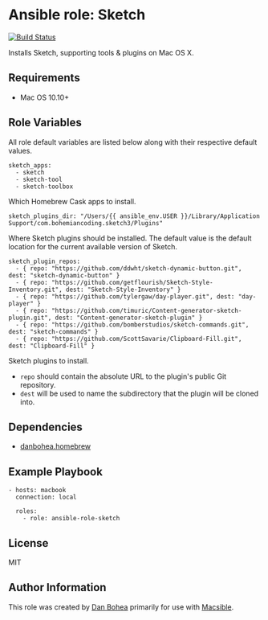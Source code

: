 # Ansible role: Sketch

[![Build Status](https://travis-ci.org/danbohea/ansible-role-sketch.svg?branch=master)](https://travis-ci.org/danbohea/ansible-role-sketch)

Installs Sketch, supporting tools & plugins on Mac OS X.


## Requirements

- Mac OS 10.10+


## Role Variables

All role default variables are listed below along with their respective default values.

```
sketch_apps:
  - sketch
  - sketch-tool
  - sketch-toolbox
```

Which Homebrew Cask apps to install.

```
sketch_plugins_dir: "/Users/{{ ansible_env.USER }}/Library/Application Support/com.bohemiancoding.sketch3/Plugins"
```

Where Sketch plugins should be installed. The default value is the default location for the current available version of Sketch.

```
sketch_plugin_repos:
  - { repo: "https://github.com/ddwht/sketch-dynamic-button.git", dest: "sketch-dynamic-button" }
  - { repo: "https://github.com/getflourish/Sketch-Style-Inventory.git", dest: "Sketch-Style-Inventory" }
  - { repo: "https://github.com/tylergaw/day-player.git", dest: "day-player" }
  - { repo: "https://github.com/timuric/Content-generator-sketch-plugin.git", dest: "Content-generator-sketch-plugin" }
  - { repo: "https://github.com/bomberstudios/sketch-commands.git", dest: "sketch-commands" }
  - { repo: "https://github.com/ScottSavarie/Clipboard-Fill.git", dest: "Clipboard-Fill" }
```

Sketch plugins to install.

- `repo` should contain the absolute URL to the plugin's public Git repository.
- `dest` will be used to name the subdirectory that the plugin will be cloned into.


## Dependencies

- [danbohea.homebrew](https://galaxy.ansible.com/danbohea/homebrew)


## Example Playbook

```
- hosts: macbook
  connection: local

  roles:
    - role: ansible-role-sketch
```

## License

MIT


## Author Information

This role was created by [Dan Bohea](http://bohea.co.uk) primarily for use with [Macsible](https://github.com/danbohea/macsible).
